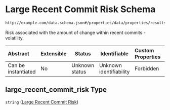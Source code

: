 # Large Recent Commit Risk Schema

```txt
http://example.com/data.schema.json#/properties/data/properties/results/properties/large_recent_commit_risk
```

Risk associated with the amount of change within recent commits - volatility.


| Abstract            | Extensible | Status         | Identifiable            | Custom Properties | Additional Properties | Access Restrictions | Defined In                                                                 |
| :------------------ | ---------- | -------------- | ----------------------- | :---------------- | --------------------- | ------------------- | -------------------------------------------------------------------------- |
| Can be instantiated | No         | Unknown status | Unknown identifiability | Forbidden         | Allowed               | none                | [data.schema.json\*](../../out/v1/data.schema.json "open original schema") |

## large_recent_commit_risk Type

`string` ([Large Recent Commit Risk](data-properties-lowendinsight-analysis-data-properties-lowendinsight-per-repo-analysis-results-properties-large-recent-commit-risk.md))
